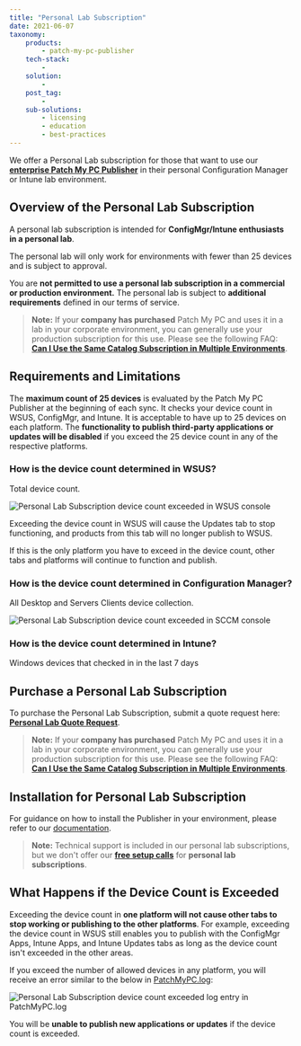 ```yaml
---
title: "Personal Lab Subscription"
date: 2021-06-07
taxonomy:
    products:
        - patch-my-pc-publisher
    tech-stack:
        - 
    solution:
        - 
    post_tag:
        - 
    sub-solutions:
        - licensing
        - education
        - best-practices
---
```


We offer a Personal Lab subscription for those that want to use our **[enterprise Patch My PC Publisher](https://patchmypc.com/application-patch-management)** in their personal Configuration Manager or Intune lab environment.

## Overview of the Personal Lab Subscription

A personal lab subscription is intended for **ConfigMgr/Intune enthusiasts in a personal lab**.

The personal lab will only work for environments with fewer than 25 devices and is subject to approval.

You are **not permitted to use a personal lab subscription in a commercial or production environment.** The personal lab is subject to **additional requirements** defined in our terms of service.

> **Note:** If your **company has purchased** Patch My PC and uses it in a lab in your corporate environment, you can generally use your production subscription for this use. Please see the following FAQ: **[Can I Use the Same Catalog Subscription in Multiple Environments](https://patchmypc.com/frequently-asked-questions#multiple-environments)**.

## Requirements and Limitations

The **maximum count of 25 devices** is evaluated by the Patch My PC Publisher at the beginning of each sync. It checks your device count in WSUS, ConfigMgr, and Intune. It is acceptable to have up to 25 devices on each platform. The **functionality to publish third-party applications or updates will be disabled** if you exceed the 25 device count in any of the respective platforms.

### How is the device count determined in WSUS?

Total device count.

![Personal Lab Subscription device count exceeded in WSUS console](images/HomeLabExceededCount-WSUS.png)

Exceeding the device count in WSUS will cause the Updates tab to stop functioning, and products from this tab will no longer publish to WSUS.

If this is the only platform you have to exceed in the device count, other tabs and platforms will continue to function and publish.

### How is the device count determined in Configuration Manager?

All Desktop and Servers Clients device collection.

![Personal Lab Subscription device count exceeded in SCCM console](images/HomeLabExceededCount-SCCM.png)

### How is the device count determined in Intune?

Windows devices that checked in in the last 7 days

## Purchase a Personal Lab Subscription

To purchase the Personal Lab Subscription, submit a quote request here: **[Personal Lab Quote Request](personal-lab-quote)**.

> **Note:** If your **company has purchased** Patch My PC and uses it in a lab in your corporate environment, you can generally use your production subscription for this use. Please see the following FAQ: **[Can I Use the Same Catalog Subscription in Multiple Environments](https://patchmypc.com/frequently-asked-questions#multiple-environments)**.

## Installation for Personal Lab Subscription

For guidance on how to install the Publisher in your environment, please refer to our [documentation](https://docs.patchmypc.com).

> **Note:** Technical support is included in our personal lab subscriptions, but we don't offer our **[free setup calls](https://patchmypc.com/schedule-setup-call)** for **personal lab subscriptions**.

## What Happens if the Device Count is Exceeded

Exceeding the device count in **one platform will not cause other tabs to stop working or publishing to the other platforms**. For example, exceeding the device count in WSUS still enables you to publish with the ConfigMgr Apps, Intune Apps, and Intune Updates tabs as long as the device count isn't exceeded in the other areas.

If you exceed the number of allowed devices in any platform, you will receive an error similar to the below in [PatchMyPC.log](/collecting-log-files-for-patch-my-pc-support#publishing-service-app-logs-intune):

![Personal Lab Subscription device count exceeded log entry in PatchMyPC.log](images/HomeLabExceededCount2.png)

You will be **unable to publish new applications or updates** if the device count is exceeded.

